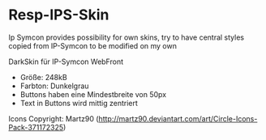 # Resp-IPS-Skin
Ip Symcon provides possibility for own skins, try to have central styles
copied from IP-Symcon to be modified on my own

DarkSkin für IP-Symcon WebFront

* Größe: 248kB
* Farbton: Dunkelgrau
* Buttons haben eine Mindestbreite von 50px
* Text in Buttons wird mittig zentriert

Icons Copyright: Martz90 (http://martz90.deviantart.com/art/Circle-Icons-Pack-371172325)
